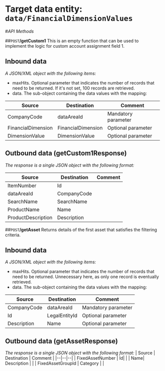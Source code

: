# Target data entity: `data/FinancialDimensionValues`

#_API Methods_

##`POST`**/getCustom1**
This is an empty function that can be used to implement the logic for custom account assignment field 1.

## Inbound data

_A JSON/XML object with the following items:_
- maxHits. Optional parameter that indicates the number of records that need to be returned. If it's not set, 100 records are retrieved.
- data. The sub-object containing the data values with the mapping:

| Source | Destination | Comment |
|--|--|--|
| CompanyCode | dataAreaId | Mandatory parameter |
| FinancialDimension | FinancialDimension | Optional parameter |
| DimensionValue | DimensionValue | Optional parameter |

## Outbound data (getCustom1Response)
_The response is a single JSON object with the following format:_

| Source | Destination | Comment |
|--|--|--|
| ItemNumber | Id| |
| dataAreaId | CompanyCode |
| SearchName | SearchName | | 
| ProductName| Name | |
| ProductDescription | Description | |

##`POST`**/getAsset**
Returns details of the first asset that satisfies the filtering criteria.
## Inbound data
_A JSON/XML object with the following items:_
- maxHits. Optional parameter that indicates the number of records that need to be returned. Unnecessary here, as only one record is eventually retrieved.
- data. The sub-object containing the data values with the mapping:

| Source | Destination | Comment |
|--|--|--|
| CompanyCode | dataAreaId | Mandatory parameter |
| Id | LegalEntityId | Optional parameter |
| Description | Name | Optional parameter |

## Outbound data (getAssetResponse)
_The response is a single JSON object with the following format:_
| Source | Destination | Comment |
|--|--|--|
| FixedAssetNumber | Id| |
| Name| Description | |
| FixedAssetGroupId | Category | |

